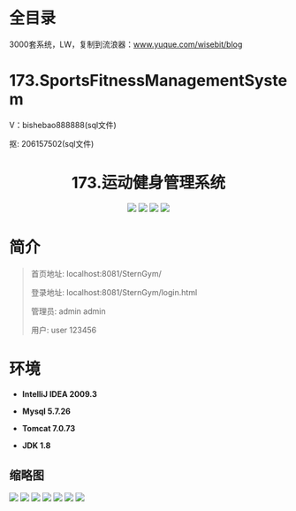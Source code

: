# 全目录

3000套系统，LW，复制到流浪器：www.yuque.com/wisebit/blog

# 173.SportsFitnessManagementSystem

<p>V：bishebao888888(sql文件)</p>
<p>抠: 206157502(sql文件)</p>

<p><h1 align="center">173.运动健身管理系统</h1></p>





<p align="center">
	<img src="https://img.shields.io/badge/jdk-1.8-orange.svg"/>
    <img src="https://img.shields.io/badge/spring-5.x-lightgrey.svg"/>
    <img src="https://img.shields.io/badge/springmvc-3.x-blue.svg"/>
    <img src="https://img.shields.io/badge/mybatis-5.x-yellow.svg"/>
</p>

# 简介
>
> 
> 
> 首页地址: localhost:8081/SternGym/
> 
> 登录地址: localhost:8081/SternGym/login.html
> 
> 管理员: admin  admin
> 
> 用户: user 123456
> 


# 环境

- <b>IntelliJ IDEA 2009.3</b>

- <b>Mysql 5.7.26</b>

- <b>Tomcat 7.0.73</b>

- <b>JDK 1.8</b>




## 缩略图

![](https://bitwise.oss-cn-heyuan.aliyuncs.com/2024/9/10/472b8a2e-7266-4eb7-9405-d34276bde054.png)
![](https://bitwise.oss-cn-heyuan.aliyuncs.com/2024/9/10/bfbf12ea-6596-4080-8ddf-aaeedeb3ad0d.png)
![](https://bitwise.oss-cn-heyuan.aliyuncs.com/2024/9/10/a8650d09-b85b-4109-b9ef-fcc757411f8c.png)
![](https://bitwise.oss-cn-heyuan.aliyuncs.com/2024/9/10/36976fa1-82ab-4799-898b-94e043135d04.png)
![](https://bitwise.oss-cn-heyuan.aliyuncs.com/2024/9/10/014ab85c-c227-4873-831b-796038499bac.png)
![](https://bitwise.oss-cn-heyuan.aliyuncs.com/2024/9/10/56a7163d-a4b6-4587-809a-e28b5bd9d190.png)
![](https://bitwise.oss-cn-heyuan.aliyuncs.com/2024/9/10/0d53c854-0ed1-4b23-894a-97ab88f1ec3f.png)





